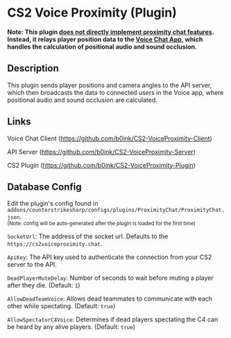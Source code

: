 # CS2 Voice Proximity (Plugin)

**Note: This plugin <ins>does not directly implement proximity chat features</ins>. Instead, it relays player position data to the [Voice Chat App](https://github.com/b0ink/CS2-VoiceProximity-Client), which handles the calculation of positional audio and sound occlusion.**

## Description

This plugin sends player positions and camera angles to the API server, which then broadcasts the data to connected users in the Voice app, where positional audio and sound occlusion are calculated.

## Links

Voice Chat Client (https://github.com/b0ink/CS2-VoiceProximity-Client)

API Server (https://github.com/b0ink/CS2-VoiceProximity-Server)

CS2 Plugin (https://github.com/b0ink/CS2-VoiceProximity-Plugin)

## Database Config

Edit the plugin's config found in `addons/counterstrikesharp/configs/plugins/ProximityChat/ProximityChat.json`.\
<sub>(Note: config will be auto-generated after the plugin is loaded for the first time)</sub>

`SocketUrl`: The address of the socket url. Defaults to the `https://cs2voiceproximity.chat`.

`ApiKey`: The API key used to authenticate the connection from your CS2 server to the API.

`DeadPlayerMuteDelay`: Number of seconds to wait before muting a player after they die. (Default: `1`)

`AllowDeadTeamVoice`: Allows dead teammates to communicate with each other while spectating. (Default: `true`)

`AllowSpectatorC4Voice`: Determines if dead players spectating the C4 can be heard by any alive players. (Default: `true`)
